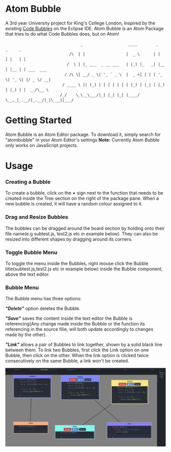 # Atom Bubble

A 3rd year University project for King's College London, inspired by the existing [Code Bubbles](http://cs.brown.edu/~spr/codebubbles/) on the Eclipse IDE. Atom Bubble is an Atom Package that tries to do what Code Bubbles does, but on Atom!

                                     _                    ____        _     _     _           
                                /\  | |                  |  _ \      | |   | |   | |          
                               /  \ | |_ ___  _ __ ___   | |_) |_   _| |__ | |__ | | ___  ___ 
                              / /\ \| __/ _ \| '_ ` _ \  |  _ <| | | | '_ \| '_ \| |/ _ \/ __|
                             / ____ \ || (_) | | | | | | | |_) | |_| | |_) | |_) | |  __/\__ \
                            /_/    \_\__\___/|_| |_| |_| |____/ \__,_|_.__/|_.__/|_|\___||___/
                            
# Getting Started

Atom Bubble is an Atom Editor package. To download it, simply search for "atombubble" in your Atom Editor's settings
**Note:** Currently Atom Bubble only works on JavaScript projects.

# Usage

### Creating a Bubble
To create a bubble, click on the **+** sign next to the function that needs to be created inside the Tree section on the right of the package pane. When a new bubble is created, it will have a random colour assigned to it.

### Drag and Resize Bubbles
The bubbles can be dragged around the board section by holding onto their file name(e.g subtest.js, test2.js etc in example below). They can also be resized into different shapes by dragging around its corners.
 
### Toggle Bubble Menu
To toggle the menu inside the Bubbles, right mouse click the Bubble title(subtest.js,test2.js etc in example below) inside the Bubble component, above the text editor.

### Bubble Menu
The Bubble menu has three options: 

***"Delete"*** option deletes the Bubble.

***"Save"*** saves the content inside the text editor the Bubble is referencing(Any change made inside the Bubble or the function its referencing in the source filie, will both update accordingly to changes made by the other). 

***"Link"*** allows a pair of Bubbles to link together, shown by a solid black line between them. To link two Bubbles, first click the Link option on one Bubble, then click on the other. When the link option is clicked twice consecutively on the same Bubble, a link won't be created.

![bubbles_1](/img/connectors.png)
